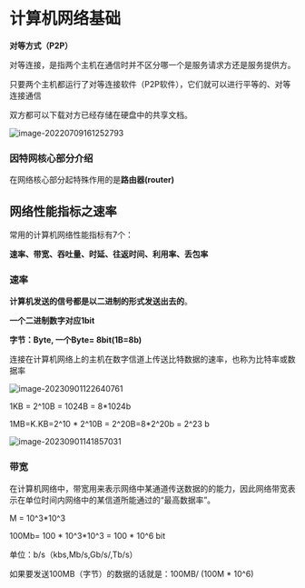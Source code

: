 # 计算机网络基础



**对等方式（P2P）**

对等连接，是指两个主机在通信时并不区分哪一个是服务请求方还是服务提供方。

只要两个主机都运行了对等连接软件（P2P软件），它们就可以进行平等的、对等连接通信

双方都可以下载对方已经存储在硬盘中的共享文档。

![image-20220709161252793](https://lyx-study-note-image.oss-cn-shenzhen.aliyuncs.com/img/image-20220709161252793.png) 



### 因特网核心部分介绍

在网络核心部分起特殊作用的是**路由器(router)**





## 网络性能指标之速率

常用的计算机网络性能指标有7个：

**速率、带宽、吞吐量、时延、往返时间、利用率、丢包率**



### 速率

**计算机发送的信号都是以二进制的形式发送出去的**。

**一个二进制数字对应1bit**

**字节：Byte, 一个Byte= 8bit(1B=8b)**

连接在计算机网络上的主机在数字信道上传送比特数据的速率，也称为比特率或数据率

![image-20230901122640761](https://lyx-study-note-image.oss-cn-shenzhen.aliyuncs.com/img/image-20230901122640761.png) 

 1KB = 2^10B = 1024B = 8*1024b

1MB=K.KB=2^10 * 2^10B = 2^20B=8*2^20b = 2^23 b

![image-20230901141857031](https://lyx-study-note-image.oss-cn-shenzhen.aliyuncs.com/img/image-20230901141857031.png) 







### 带宽

在计算机网络中，带宽用来表示网络中某通道传送数据的的能力，因此网络带宽表示在单位时间内网络中的某信道所能通过的“最高数据率”。

M = 10^3*10^3

100Mb= 100 * 10^3*10^3 = 100 * 10^6 bit

单位：b/s（kbs,Mb/s,Gb/s/,Tb/s）

如果要发送100MB（字节）的数据的话就是：100MB/ (100M * 10^6) 

























































































































































